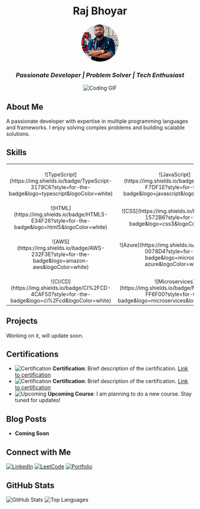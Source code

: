 <!-- Header Section -->
<div align="center">
  <h1>Raj Bhoyar</h1>
  <img src="raj.png" style="border-radius: 50%; width: 100px; height: 100px;" alt="Profile Picture">
  <h3><i>Passionate Developer | Problem Solver | Tech Enthusiast</i></h3>
  <img src="https://media.giphy.com/media/L1R1tvI9svkIWwpVYr/giphy.gif" width="480" height="271" alt="Coding GIF">
</div>

<!-- About Section -->
## About Me

A passionate developer with expertise in multiple programming languages and frameworks. I enjoy solving complex problems and building scalable solutions.

<!-- Skills Section -->
## Skills

<div align="center">
  <table>
    <tr>
      <td align="center" width="120">
        <br>![TypeScript](https://img.shields.io/badge/TypeScript-3178C6?style=for-the-badge&logo=typescript&logoColor=white)
      </td>
      <td align="center" width="120">
        <br>![JavaScript](https://img.shields.io/badge/JavaScript-F7DF1E?style=for-the-badge&logo=javascript&logoColor=black)
      </td>
      <td align="center" width="120">
        <br>![Go](https://img.shields.io/badge/Go-00ADD8?style=for-the-badge&logo=go&logoColor=white)
      </td>
      <td align="center" width="120">
        <br>![C++](https://img.shields.io/badge/C++-00599C?style=for-the-badge&logo=c%2B%2B&logoColor=white)
      </td>
      <td align="center" width="120">
        <br>![Python](https://img.shields.io/badge/Python-3776AB?style=for-the-badge&logo=python&logoColor=white)
      </td>
    </tr>
    <tr>
      <td align="center" width="120">
        <br>![HTML](https://img.shields.io/badge/HTML5-E34F26?style=for-the-badge&logo=html5&logoColor=white)
      </td>
      <td align="center" width="120">
        <br>![CSS](https://img.shields.io/badge/CSS3-1572B6?style=for-the-badge&logo=css3&logoColor=white)
      </td>
      <td align="center" width="120">
        <br>![Node.js](https://img.shields.io/badge/Node.js-339933?style=for-the-badge&logo=nodedotjs&logoColor=white)
      </td>
      <td align="center" width="120">
        <br>![React](https://img.shields.io/badge/React-61DAFB?style=for-the-badge&logo=react&logoColor=black)
      </td>
      <td align="center" width="120">
        <br>![Next.js](https://img.shields.io/badge/Next.js-000000?style=for-the-badge&logo=next.js&logoColor=white)
      </td>
    </tr>
    <tr>
      <td align="center" width="120">
        <br>![AWS](https://img.shields.io/badge/AWS-232F3E?style=for-the-badge&logo=amazon-aws&logoColor=white)
      </td>
      <td align="center" width="120">
        <br>![Azure](https://img.shields.io/badge/Azure-0078D4?style=for-the-badge&logo=microsoft-azure&logoColor=white)
      </td>
      <td align="center" width="120">
        <br>![Google Cloud](https://img.shields.io/badge/Google_Cloud-4285F4?style=for-the-badge&logo=google-cloud&logoColor=white)
      </td>
      <td align="center" width="120">
        <br>![Agile](https://img.shields.io/badge/Agile-2496ED?style=for-the-badge&logo=agile&logoColor=white)
      </td>
      <td align="center" width="120">
        <br>![Scrum](https://img.shields.io/badge/Scrum-6DB33F?style=for-the-badge&logo=scrum&logoColor=white)
      </td>
    </tr>
    <tr>
      <td align="center" width="120">
        <br>![CI/CD](https://img.shields.io/badge/CI%2FCD-4CAF50?style=for-the-badge&logo=ci%2Fcd&logoColor=white)
      </td>
      <td align="center" width="120">
        <br>![Microservices](https://img.shields.io/badge/Microservices-FF6F00?style=for-the-badge&logo=microservices&logoColor=white)
      </td>
      <td align="center" width="120">
        <br>![REST APIs](https://img.shields.io/badge/REST_APIs-00C853?style=for-the-badge&logo=rest&logoColor=white)
      </td>
      <td align="center" width="120">
        <br>![GraphQL](https://img.shields.io/badge/GraphQL-E10098?style=for-the-badge&logo=graphql&logoColor=white)
      </td>
      <td align="center" width="120">
        <br>![Git](https://img.shields.io/badge/Git-000000?style=for-the-badge&logo=git&logoColor=white)
      </td>
      <td align="center" width="120">
        <br>![GitHub](https://img.shields.io/badge/GitHub-181717?style=for-the-badge&logo=github&logoColor=white)
      </td>
    </tr>
  </table>
</div>

<!-- Projects Section -->
## Projects

Working on it, will update soon.

<!-- Certifications Section -->
## Certifications

- ![Certification](https://img.shields.io/badge/Certification-Name-blue?style=for-the-badge&logo=awesomelogo) **Certification**: Brief description of the certification. [Link to certification](#)
- ![Certification](https://img.shields.io/badge/Certification-Another-blue?style=for-the-badge&logo=awesomelogo) **Certification**: Brief description of the certification. [Link to certification](#)
- ![Upcoming](https://img.shields.io/badge/Upcoming-Course-green?style=for-the-badge&logo=awesomelogo) **Upcoming Course**: I am planning to do a new course. Stay tuned for updates!

<!-- Blog Posts Section -->
## Blog Posts

- **Coming Soon**

<!-- Social Links Section -->
## Connect with Me

[![LinkedIn](https://img.shields.io/badge/LinkedIn-0077B5?style=for-the-badge&logo=linkedin&logoColor=white)](https://www.linkedin.com/in/raj-bhoyar-b597b416a)
[![LeetCode](https://img.shields.io/badge/LeetCode-FFA116?style=for-the-badge&logo=leetcode&logoColor=black)](https://leetcode.com/u/raj729/)
[![Portfolio](https://img.shields.io/badge/Portfolio-000000?style=for-the-badge&logo=github&logoColor=white)](https://bitwizard.tech)

<!-- GitHub Stats Section -->
## GitHub Stats

![GitHub Stats](https://github-readme-stats.vercel.app/api?username=rajbhoyar729&theme=dark&show_icons=true)
![Top Languages](https://github-readme-stats.vercel.app/api/top-langs/?username=rajbhoyar729&langs_count=8&theme=dark)

